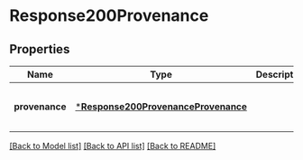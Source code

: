 # Response200Provenance


## Properties
Name | Type | Description | Notes
------------ | ------------- | ------------- | -------------
**provenance** | [***Response200ProvenanceProvenance**](Response200ProvenanceProvenance.md) |  | [optional] [default to nothing]


[[Back to Model list]](../README.md#models) [[Back to API list]](../README.md#api-endpoints) [[Back to README]](../README.md)



